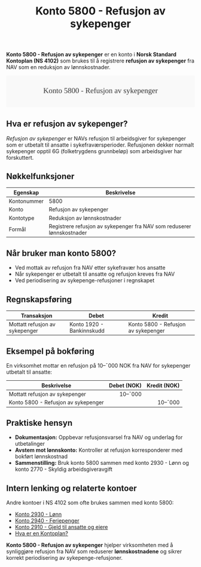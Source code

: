 ﻿---
title: "Konto 5800 - Refusjon av sykepenger"
seoTitle: "5800-refusjon-av-sykepenger"
description: '**Konto 5800 - Refusjon av sykepenger** er en konto i **Norsk Standard Kontoplan (NS 4102)** som brukes til å registrere **refusjon av sykepenger** fra NAV so...'
---

**Konto 5800 - Refusjon av sykepenger** er en konto i **Norsk Standard Kontoplan (NS 4102)** som brukes til å registrere **refusjon av sykepenger** fra NAV som en reduksjon av lønnskostnader.

![Illustrasjon av konto 5800 Refusjon av sykepenger](5800-refusjon-av-sykepenger-image.svg)

## Hva er refusjon av sykepenger?

*Refusjon av sykepenger* er NAVs refusjon til arbeidsgiver for sykepenger som er utbetalt til ansatte i sykefraværsperioder. Refusjonen dekker normalt sykepenger opptil 6G (folketrygdens grunnbeløp) som arbeidsgiver har forskuttert.

## Nøkkelfunksjoner

| Egenskap      | Beskrivelse                                                            |
|---------------|------------------------------------------------------------------------|
| Kontonummer   | 5800                                                                   |
| Konto         | Refusjon av sykepenger                                                 |
| Kontotype     | Reduksjon av lønnskostnader                                            |
| Formål        | Registrere refusjon av sykepenger fra NAV som reduserer lønnskostnader |

## Når bruker man konto 5800?

* Ved mottak av refusjon fra NAV etter sykefravær hos ansatte
* Når sykepenger er utbetalt til ansatte og refusjon kreves fra NAV
* Ved periodisering av sykepenge-refusjoner i regnskapet

## Regnskapsføring

| Transaksjon                                | Debet                            | Kredit                             |
|--------------------------------------------|----------------------------------|------------------------------------|
| Mottatt refusjon av sykepenger             | Konto 1920 - Bankinnskudd        | Konto 5800 - Refusjon av sykepenger |

## Eksempel på bokføring

En virksomhet mottar en refusjon på 10–¯000 NOK fra NAV for sykepenger utbetalt til ansatte:

| Beskrivelse                      | Debet (NOK) | Kredit (NOK) |
|----------------------------------|------------:|-------------:|
| Mottatt refusjon av sykepenger   |      10–¯000 |              |
| Konto 5800 - Refusjon av sykepenger |             |      10–¯000 |

## Praktiske hensyn

* **Dokumentasjon:** Oppbevar refusjonsvarsel fra NAV og underlag for utbetalinger
* **Avstem mot lønnskonto:** Kontroller at refusjon korresponderer med bokført lønnskostnad
* **Sammenstilling:** Bruk konto 5800 sammen med konto 2930 - Lønn og konto 2770 - Skyldig arbeidsgiveravgift

## Intern lenking og relaterte kontoer

Andre kontoer i NS 4102 som ofte brukes sammen med konto 5800:

* [Konto 2930 - Lønn](/blogs/kontoplan/2930-lonn "Konto 2930 - Lønn")
* [Konto 2940 - Feriepenger](/blogs/kontoplan/2940-feriepenger "Konto 2940 - Feriepenger")
* [Konto 2910 - Gjeld til ansatte og eiere](/blogs/kontoplan/2910-gjeld-til-ansatte-og-eiere "Konto 2910 - Gjeld til ansatte og eiere")
* [Hva er en Kontoplan?](/blogs/regnskap/hva-er-kontoplan "Hva er en Kontoplan? Komplett Guide til Kontoplaner i Norsk Regnskap")

**Konto 5800 - Refusjon av sykepenger** hjelper virksomheten med å synliggjøre refusjon fra NAV som reduserer **lønnskostnadene** og sikrer korrekt periodisering av sykepenge-refusjoner.






